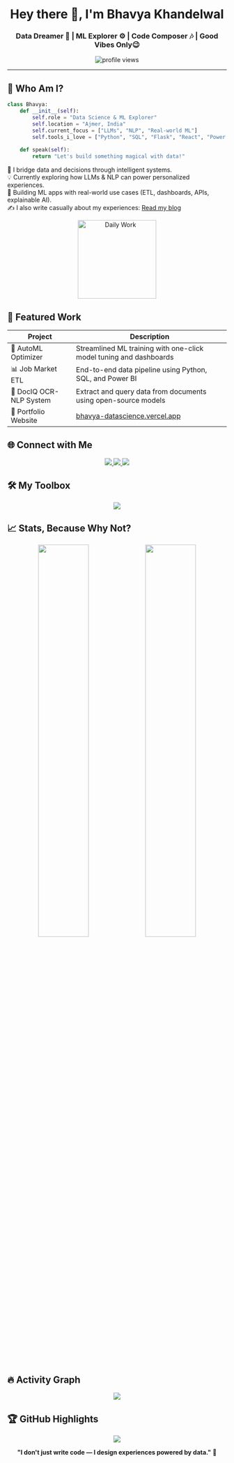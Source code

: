 <h1 align="center">Hey there 👋, I'm Bhavya Khandelwal</h1>
<h3 align="center">Data Dreamer 🧠 | ML Explorer ⚙️ | Code Composer 🎶 | Good Vibes Only😉</h3>

<p align="center">
  <img src="https://komarev.com/ghpvc/?username=terminator2299&label=Profile+Views&color=blueviolet&style=flat-square" alt="profile views" />
</p>

---

## 🧩 Who Am I?

```python
class Bhavya:
    def __init__(self):
        self.role = "Data Science & ML Explorer"
        self.location = "Ajmer, India"
        self.current_focus = ["LLMs", "NLP", "Real-world ML"]
        self.tools_i_love = ["Python", "SQL", "Flask", "React", "Power BI"]
    
    def speak(self):
        return "Let's build something magical with data!"
```

📌 I bridge data and decisions through intelligent systems.  
💡 Currently exploring how LLMs & NLP can power personalized experiences.  
🎯 Building ML apps with real-world use cases (ETL, dashboards, APIs, explainable AI).  
✍️ I also write casually about my experiences: [Read my blog](https://talesx-bhavya.vercel.app/)


<p align="center">
  <img alt="Daily Work" height="180px" src="https://i.imgur.com/uhZdH9C.gif" />
</p>

## 📁 Featured Work

| Project | Description |
|---------|-------------|
| 🧠 AutoML Optimizer | Streamlined ML training with one-click model tuning and dashboards |
| 📊 Job Market ETL | End-to-end data pipeline using Python, SQL, and Power BI |
| 🧾 DocIQ OCR-NLP System | Extract and query data from documents using open-source models |
| 🧰 Portfolio Website | [bhavya-datascience.vercel.app](https://bhavya-datascience.vercel.app) |

## 🌐 Connect with Me

<p align="center">
  <a href="https://x.com/bhavya2299">
    <img src="https://img.shields.io/badge/X-1DA1F2?style=for-the-badge&logo=twitter&logoColor=white" />
  </a>
  <a href="https://leetcode.com/bhavya_3549">
    <img src="https://img.shields.io/badge/LeetCode-FFA116?style=for-the-badge&logo=leetcode&logoColor=black" />
  </a>
  <a href="mailto:bhavya.code18@gmail.com">
    <img src="https://img.shields.io/badge/Gmail-D14836?style=for-the-badge&logo=gmail&logoColor=white" />
  </a>
</p>

## 🛠️ My Toolbox

<p align="center">
  <img src="https://skillicons.dev/icons?i=python,mysql,react,flask,django,pytorch,tensorflow,docker,git,github,vscode,figma,linux" />
</p>

## 📈 Stats, Because Why Not?

<div align="center">
  <img src="https://github-readme-stats.vercel.app/api?username=terminator2299&show_icons=true&theme=gruvbox&hide_border=true" width="48%"/>
  <img src="https://github-readme-stats.vercel.app/api/top-langs/?username=terminator2299&layout=compact&theme=gruvbox&hide_border=true" width="48%"/>
</div>

## 🔥 Activity Graph

<p align="center">
  <img src="https://github-readme-activity-graph.vercel.app/graph?username=terminator2299&theme=rogue&hide_border=true" />
</p>

## 🏆 GitHub Highlights

<p align="center">
  <img src="https://github-profile-trophy.vercel.app/?username=terminator2299&theme=onedark&no-frame=true&margin-w=15" />
</p>

<p align="center">
  <b>"I don't just write code — I design experiences powered by data."</b> 🚀
</p>



